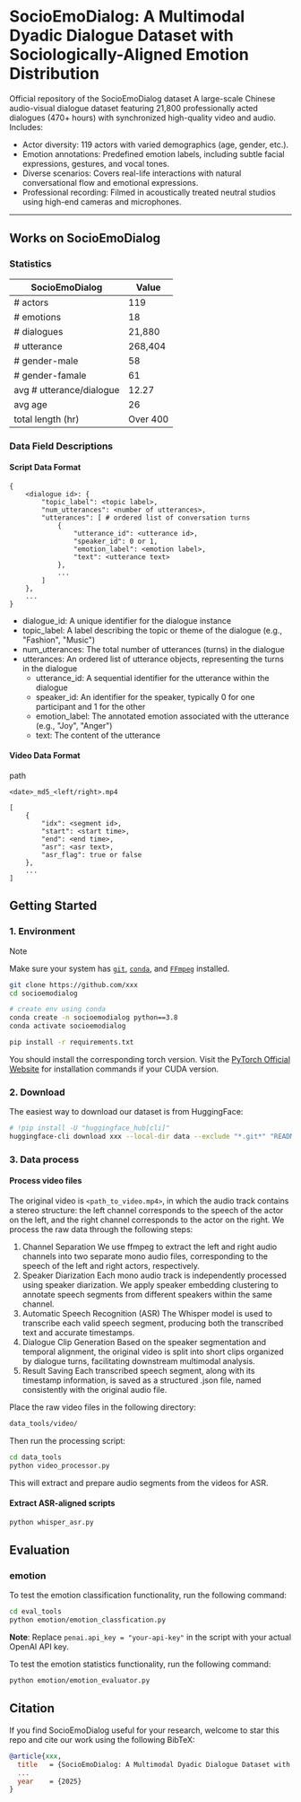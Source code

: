 # SocioEmoDialog: A Multimodal Dyadic Dialogue Dataset with Sociologically-Aligned Emotion Distribution

Official repository of the SocioEmoDialog dataset
A large-scale Chinese audio-visual dialogue dataset featuring 21,800 professionally acted dialogues (470+ hours) with synchronized high-quality video and audio. Includes:
- Actor diversity: 119 actors with varied demographics (age, gender, etc.).
- Emotion annotations: Predefined emotion labels, including subtle facial expressions, gestures, and vocal tones.
- Diverse scenarios: Covers real-life interactions with natural conversational flow and emotional expressions.
- Professional recording: Filmed in acoustically treated neutral studios using high-end cameras and microphones.

---

## Works on SocioEmoDialog
### Statistics
|SocioEmoDialog | Value |
|--|--|
|# actors | 119|
|# emotions | 18|
|# dialogues | 21,880|
|# utterance | 268,404|
|# gender-male | 58|
|# gender-famale | 61|
|avg # utterance/dialogue | 12.27|
|avg age | 26|
|total length (hr) | Over 400|

### Data Field Descriptions
#### Script Data Format
```
{
    <dialogue id>: {
        "topic_label": <topic label>,
        "num_utterances": <number of utterances>,
        "utterances": [ # ordered list of conversation turns
            {
                "utterance_id": <utterance id>,
                "speaker_id": 0 or 1,
                "emotion_label": <emotion label>,
                "text": <utterance text>
            },
            ...
        ]
    },
    ...
}
```
- dialogue_id: A unique identifier for the dialogue instance
- topic_label: A label describing the topic or theme of the dialogue (e.g., "Fashion", "Music")
- num_utterances: The total number of utterances (turns) in the dialogue
- utterances: An ordered list of utterance objects, representing the turns in the dialogue
    - utterance_id: A sequential identifier for the utterance within the dialogue
    - speaker_id: An identifier for the speaker, typically 0 for one participant and 1 for the other
    - emotion_label: The annotated emotion associated with the utterance (e.g., "Joy", "Anger")
    - text: The content of the utterance

#### Video Data Format
path
```
<date>_md5_<left/right>.mp4
```
```
[
    {
        "idx": <segment id>,
        "start": <start time>,
        "end": <end time>,
        "asr": <asr text>,
        "asr_flag": true or false
    },
    ...
]
```

## Getting Started
### 1. Environment

> [!Note]
> Make sure your system has [`git`](https://git-scm.com/), [`conda`](https://anaconda.org/anaconda/conda), and [`FFmpeg`](https://ffmpeg.org/download.html) installed.

```bash
git clone https://github.com/xxx
cd socioemodialog

# create env using conda
conda create -n socioemodialog python==3.8
conda activate socioemodialog

pip install -r requirements.txt
```
You should install the corresponding torch version. Visit the [PyTorch Official Website](https://pytorch.org/get-started/previous-versions) for installation commands if your CUDA version.

### 2. Download
The easiest way to download our dataset is from HuggingFace:
```bash
# !pip install -U "huggingface_hub[cli]"
huggingface-cli download xxx --local-dir data --exclude "*.git*" "README.md" "docs"
```
### 3. Data process
#### Process video files
The original video is `<path_to_video.mp4>`, in which the audio track contains a stereo structure: the left channel corresponds to the speech of the actor on the left, and the right channel corresponds to the actor on the right. We process the raw data through the following steps:
1. Channel Separation
We use ffmpeg to extract the left and right audio channels into two separate mono audio files, corresponding to the speech of the left and right actors, respectively.
2. Speaker Diarization
Each mono audio track is independently processed using speaker diarization. We apply speaker embedding clustering to annotate speech segments from different speakers within the same channel.
3. Automatic Speech Recognition (ASR)
The Whisper model is used to transcribe each valid speech segment, producing both the transcribed text and accurate timestamps.
4. Dialogue Clip Generation
Based on the speaker segmentation and temporal alignment, the original video is split into short clips organized by dialogue turns, facilitating downstream multimodal analysis.
5. Result Saving
Each transcribed speech segment, along with its timestamp information, is saved as a structured .json file, named consistently with the original audio file.

Place the raw video files in the following directory:
```bash
data_tools/video/
```
Then run the processing script:
```bash
cd data_tools
python video_processor.py
```
This will extract and prepare audio segments from the videos for ASR.

#### Extract ASR-aligned scripts
```bash
python whisper_asr.py
```

## Evaluation
### emotion
To test the emotion classification functionality, run the following command:
```bash
cd eval_tools
python emotion/emotion_classfication.py
```
**Note**: Replace `penai.api_key = "your-api-key"` in the script with your actual OpenAI API key.

To test the emotion statistics functionality, run the following command:
```bash
python emotion/emotion_evaluator.py
```

## Citation
If you find SocioEmoDialog useful for your research, welcome to star this repo and cite our work using the following BibTeX:
```bibtex
@article{xxx,
  title   = {SocioEmoDialog: A Multimodal Dyadic Dialogue Dataset with Sociologically-Aligned Emotion Distribution},
  ...
  year    = {2025}
}
```